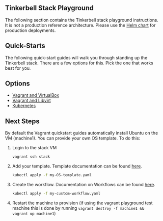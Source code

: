 ## Tinkerbell Stack Playground

The following section contains the Tinkerbell stack playground instructions. It is not a production reference architecture.
Please use the [Helm chart](https://github.com/tinkerbell/tinkerbell/tree/main/helm/tinkerbell) for production deployments.

## Quick-Starts

The following quick-start guides will walk you through standing up the Tinkerbell stack.
There are a few options for this.
Pick the one that works best for you.

## Options

- [Vagrant and VirtualBox](docs/quickstarts/VAGRANTVBOX.md)
- [Vagrant and Libvirt](docs/quickstarts/VAGRANTLVIRT.md)
- [Kubernetes](docs/quickstarts/KUBERNETES.md)

## Next Steps

By default the Vagrant quickstart guides automatically install Ubuntu on the VM (machine1). You can provide your own OS template. To do this:

1. Login to the stack VM

   ```bash
   vagrant ssh stack
   ```

1. Add your template. Template documentation can be found [here](https://tinkerbell.org/docs/concepts/templates/).

   ```bash
   kubectl apply -f my-OS-template.yaml
   ```

1. Create the workflow. Documentation on Workflows can be found [here](https://tinkerbell.org/docs/concepts/workflows/).

   ```bash
   kubectl apply -f my-custom-workflow.yaml
   ```

1. Restart the machine to provision (if using the vagrant playground test machine this is done by running `vagrant destroy -f machine1 && vagrant up machine1`)
